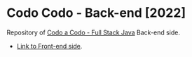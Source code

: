 # Codo Codo - Back-end [2022]

Repository of [Codo a Codo - Full Stack Java](https://www.buenosaires.gob.ar/educacion/codo-codo) Back-end side.

- [Link to Front-end side](https://github.com/hozlucas28/Codo-Codo-Front-end-2022).
